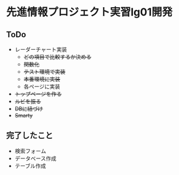 # 先進情報プロジェクト実習Ⅰg01開発

## ToDo
- レーダーチャート実装
  - ~~どの項目で比較するか決める~~
  - ~~関数化~~
  - ~~テスト環境で実装~~
  - ~~本番環境に実装~~
  - 各ページに実装
- ~~トップページを作る~~
- ~~ルビを振る~~
- ~~DBに紐づけ~~
- ~~Smarty~~

## 完了したこと
- 検索フォーム
- データベース作成
- テーブル作成
